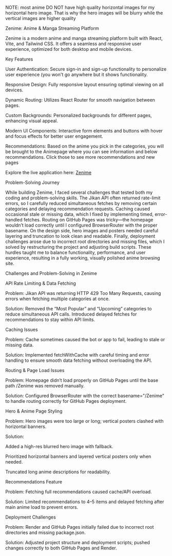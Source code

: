 NOTE: most anime DO NOT have high quality horizontal images for my horizontal hero image. That is why the hero images will be blurry while the vertical images are higher quality

Zenime: Anime & Manga Streaming Platform

Zenime is a modern anime and manga streaming platform built with React, Vite, and Tailwind CSS. It offers a seamless and responsive user experience, optimized for both desktop and mobile devices.

Key Features

User Authentication: Secure sign-in and sign-up functionality to personalize user experience (you won't go anywhere but it shows functionality.

Responsive Design: Fully responsive layout ensuring optimal viewing on all devices.

Dynamic Routing: Utilizes React Router for smooth navigation between pages.

Custom Backgrounds: Personalized backgrounds for different pages, enhancing visual appeal.

Modern UI Components: Interactive form elements and buttons with hover and focus effects for better user engagement.

Recommendations: Based on the anime you pick in the categories, you will be brought to the Animepage where you can see information and below recommendations. Click those to see more recommendations and new pages

Explore the live application here: [Zenime](https://jeanrichardson610.github.io/Zenime/)

Problem-Solving Journey

While building Zenime, I faced several challenges that tested both my coding and problem-solving skills. The Jikan API often returned rate-limit errors, so I carefully reduced simultaneous fetches by removing certain categories and delaying recommendation requests. Caching caused occasional stale or missing data, which I fixed by implementing timed, error-handled fetches. Routing on GitHub Pages was tricky—the homepage wouldn’t load correctly until I configured BrowserRouter with the proper basename. On the design side, hero images and posters needed careful layering and truncation to look clean and readable. Finally, deployment challenges arose due to incorrect root directories and missing files, which I solved by restructuring the project and adjusting build scripts. These hurdles taught me to balance functionality, performance, and user experience, resulting in a fully working, visually polished anime browsing site.


Challenges and Problem-Solving in Zenime

API Rate Limiting & Data Fetching

Problem: Jikan API was returning HTTP 429 Too Many Requests, causing errors when fetching multiple categories at once.

Solution: Removed the “Most Popular” and “Upcoming” categories to reduce simultaneous API calls. Introduced delayed fetches for recommendations to stay within API limits.

Caching Issues

Problem: Cache sometimes caused the bot or app to fail, leading to stale or missing data.

Solution: Implemented fetchWithCache with careful timing and error handling to ensure smooth data fetching without overloading the API.

Routing & Page Load Issues

Problem: Homepage didn’t load properly on GitHub Pages until the base path /Zenime was removed manually.

Solution: Configured BrowserRouter with the correct basename="/Zenime" to handle routing correctly for GitHub Pages deployment.

Hero & Anime Page Styling

Problem: Hero images were too large or long; vertical posters clashed with horizontal banners.

Solution:

Added a high-res blurred hero image with fallback.

Prioritized horizontal banners and layered vertical posters only when needed.

Truncated long anime descriptions for readability.

Recommendations Feature

Problem: Fetching full recommendations caused cache/API overload.

Solution: Limited recommendations to 4–5 items and delayed fetching after main anime load to prevent errors.

Deployment Challenges

Problem: Render and GitHub Pages initially failed due to incorrect root directories and missing package.json.

Solution: Adjusted project structure and deployment scripts; pushed changes correctly to both GitHub Pages and Render.
